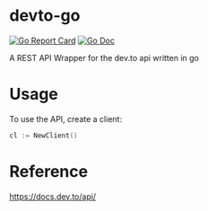 # devto-go
[![Go Report Card](https://goreportcard.com/badge/github.com/golang-standards/project-layout?style=flat-square)](https://goreportcard.com/report/github.com/ShiraazMoollatjie/devto-go)
[![Go Doc](https://img.shields.io/badge/godoc-reference-blue.svg?style=flat-square)](http://godoc.org/github.com/ShiraazMoollatjie/devto-go)

A REST API Wrapper for the dev.to api written in go

# Usage

To use the API, create a client:
```go
cl := NewClient()
```

# Reference
https://docs.dev.to/api/